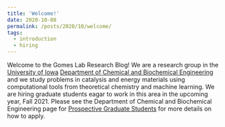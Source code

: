 ```yaml
---
title: 'Welcome!'
date: 2020-10-08
permalink: /posts/2020/10/welcome/
tags:
  - introduction
  - hiring
---
```


Welcome to the Gomes Lab Research Blog! We are a research group in the <a href="https://uiowa.edu/">University of Iowa</a> <a href="https://cbe.engineering.uiowa.edu/">Department of Chemical and Biochemical Engineering</a> and we study problems in catalysis and energy materials using computational tools from theoretical chemistry and machine learning. We are hiring graduate students eagar to work in this area in the upcoming year, Fall 2021. Please see the Department of Chemical and Biochemical Engineering page for <a href="https://cbe.engineering.uiowa.edu/graduate-program/prospective-graduate-students">Prospective Graduate Students</a> for more details on how to apply.
